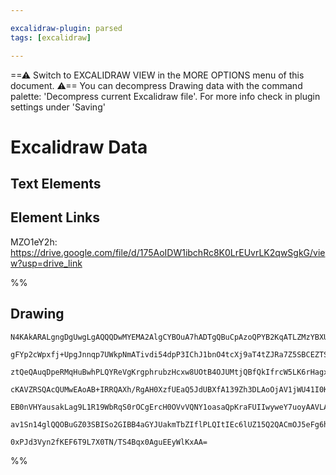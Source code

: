 ```yaml
---

excalidraw-plugin: parsed
tags: [excalidraw]

---
```

==⚠  Switch to EXCALIDRAW VIEW in the MORE OPTIONS menu of this document. ⚠== You can decompress Drawing data with the command palette: 'Decompress current Excalidraw file'. For more info check in plugin settings under 'Saving'



# Excalidraw Data
## Text Elements
## Element Links
MZO1eY2h: https://drive.google.com/file/d/175AoIDW1ibchRc8K0LrEUvrLK2qwSgkG/view?usp=drive_link

%%
## Drawing
```compressed-json
N4KAkARALgngDgUwgLgAQQQDwMYEMA2AlgCYBOuA7hADTgQBuCpAzoQPYB2KqATLZMzYBXUtiRoIACyhQ4zZAHoFAc0JRJQgEYA6bGwC2CgF7N6hbEcK4OCtptbErHALRY8RMpWdx8Q1TdIEfARcZgRmBShcZQUebQA2bQB2GjoghH0EDihmbgBtcDBQMBKIEm4IAFkALQB5AEYEAE0eSVSSyFhECozNBGJiXE1g9tLMbmd4gAZEgBZZngAOAGZl

gFYp2cWpxfj+UpgJnnqp7UWkpNmATivdi54dpP3IChJ1bnO4tcXj9aT4tZJRa7Z5SBCEZTSbjxeqzbRXHjxWbLXbxHj/HizUHWZQjNBTUHMKCkNgAawQAGE2Pg2KQKgBiRpMpCgzS4bCk5QkoQcYhUml0iTE6zMOC4QLZUaQABmhHw+AAyrA8ehBB4pRAiSTyQB1N5tNB8QoCYlkhBKmAqzXU8qg7mQjjhXJoeqgthi7BqQ4uqYE40QLnCOAASWI

ztQeQAuqDpeRMqHuBwhPLQYReVgKrgphrubzHcxw8UOtB4OJUMtjQBfQkIfrcW5LK6rHagxgsdhcQ3LLH+tusTgAOU4Ym4Jybq3q2yuqeYABF0lA62hpQQwqzhLyAKLBTLZcNR0FCOCDRfEUdJZY8Nb1epoxZXepG4tEDikirSWTyJRkQiMbTKNg2FxBBdAMBRZWCBRiAUeokjWABBNhg1nHV6kITRsEkAAlbBFgAaSmAAZUhNwAVXoUhCLwngAE

cKAVZRSQAcQUMwEAoAB+IRRQAXh/RgAH0XzfUEaQ5JdUBXfA139Zh3DLAoOjAV1jWU41I0KStwGjOhcDgOAlVwRduCLaBJAyMsICISEoFGBhCHYgAhdlOVzPlqVpBlpW8ny7OwEQJSgYNF30JVtUpDzBXQRkEGZPyAqyIKQucjlAx5dyBQqYUOFFcVEvi0hAuCjIADE5UVZVLLVW1CggfzCsS4rQtNXV9W4J9IHqoqQrCs0LStaqz32OqEuyJqsO

EB0nVHYausakLag9L1R19WbRqS0rOCgErcH0OVvVQNY1oasaQpKraFUIIwyweY7uoyAAVLAoHg6zO3QYJpVsu75oyQzSBewq2AoczcDPNAkxTWq5tOjJN15eCgZBkJwfQcUSSoH7Yf0RGMYe0sKjcuy5JJeUAA0Pg2bQ1kvHh0UBQEfiO2qSepfAmm4VZFm0KZjnibsbhhWFlmGoxAP0EzewIIQy3qHmeG7JJ6k0rGNv0Cb0vzcMICJ4auRIS7rv

av1Sn14glQQOBuGZ03SBISo2GIBB4aGYJUakmTbZIflPLQItIEc6lUZ15Q2QACmOJ5eFg6ho6j041gASg1LCEGUZNxUJ0PcAj5YCV4PPY4V/OE+TlXofW3ryUWqAO3DSH8GG2NdoQVP0ztjhlEl4ssldiTiRl0FsCIK20AHhBQQ4FvuHHt0hCgF8y3H8vSjsAArBBsByBUp7gB2nZd4YJI9ifavZWvGAewD8G70ouiq9It47DV/KJAx8e6CHk0b/

0xPJd3Vyn2fKEF6T9L7X0TN/TS4Bqx0AguEEyWlKxAA=
```
%%